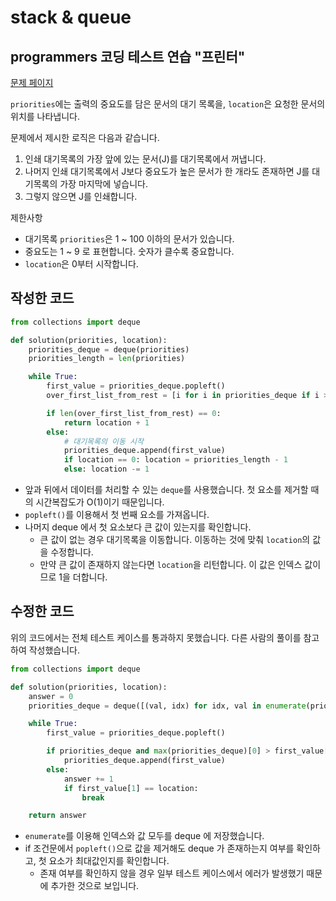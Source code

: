 # stack & queue

## programmers 코딩 테스트 연습 "프린터"

[문제 페이지](https://programmers.co.kr/learn/courses/30/lessons/42587?language=python3)

`priorities`에는 출력의 중요도를 담은 문서의 대기 목록을, `location`은 요청한 문서의 위치를 나타냅니다.

문제에서 제시한 로직은 다음과 같습니다.

1. 인쇄 대기목록의 가장 앞에 있는 문서(J)를 대기목록에서 꺼냅니다.
2. 나머지 인쇄 대기목록에서 J보다 중요도가 높은 문서가 한 개라도 존재하면 J를 대기목록의 가장 마지막에 넣습니다.
3. 그렇지 않으면 J를 인쇄합니다.

제한사항

- 대기목록 `priorities`은 1 ~ 100 이하의 문서가 있습니다.
- 중요도는 1 ~ 9 로 표현합니다. 숫자가 클수록 중요합니다.
- `location`은 0부터 시작합니다.

## 작성한 코드

```python
from collections import deque

def solution(priorities, location):
    priorities_deque = deque(priorities)
    priorities_length = len(priorities)

    while True:
        first_value = priorities_deque.popleft()
        over_first_list_from_rest = [i for i in priorities_deque if i > first_value]

        if len(over_first_list_from_rest) == 0:
            return location + 1
        else:
            # 대기목록의 이동 시작
            priorities_deque.append(first_value)
            if location == 0: location = priorities_length - 1
            else: location -= 1
```

- 앞과 뒤에서 데이터를 처리할 수 있는 `deque`를 사용했습니다. 첫 요소를 제거할 때의 시간복잡도가 O(1)이기 때문입니다.
- `popleft()`를 이용해서 첫 번째 요소를 가져옵니다.
- 나머지 deque 에서 첫 요소보다 큰 값이 있는지를 확인합니다.
  - 큰 값이 없는 경우 대기목록을 이동합니다. 이동하는 것에 맞춰 `location`의 값을 수정합니다.
  - 만약 큰 값이 존재하지 않는다면 `location`을 리턴합니다. 이 값은 인덱스 값이므로 1을 더합니다.

## 수정한 코드

위의 코드에서는 전체 테스트 케이스를 통과하지 못했습니다. 다른 사람의 풀이를 참고하여 작성했습니다.

```python
from collections import deque

def solution(priorities, location):
    answer = 0
    priorities_deque = deque([(val, idx) for idx, val in enumerate(priorities)])

    while True:
        first_value = priorities_deque.popleft()

        if priorities_deque and max(priorities_deque)[0] > first_value[0]:
            priorities_deque.append(first_value)
        else:
            answer += 1
            if first_value[1] == location:
                break

    return answer
```

- `enumerate`를 이용해 인덱스와 값 모두를 deque 에 저장했습니다.
- if 조건문에서 `popleft()`으로 값을 제거해도 deque 가 존재하는지 여부를 확인하고, 첫 요소가 최대값인지를 확인합니다.
  - 존재 여부를 확인하지 않을 경우 일부 테스트 케이스에서 에러가 발생했기 때문에 추가한 것으로 보입니다.
